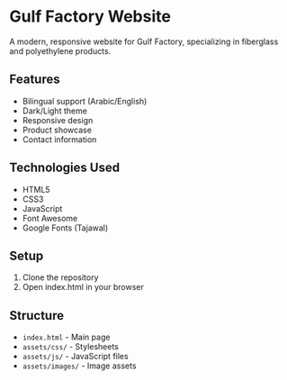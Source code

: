 # Gulf Factory Website

A modern, responsive website for Gulf Factory, specializing in fiberglass and polyethylene products.

## Features
- Bilingual support (Arabic/English)
- Dark/Light theme
- Responsive design
- Product showcase
- Contact information

## Technologies Used
- HTML5
- CSS3
- JavaScript
- Font Awesome
- Google Fonts (Tajawal)

## Setup
1. Clone the repository
2. Open index.html in your browser

## Structure
- `index.html` - Main page
- `assets/css/` - Stylesheets
- `assets/js/` - JavaScript files
- `assets/images/` - Image assets